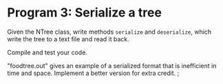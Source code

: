 # Program 3: Serialize a tree

Given the NTree class, write methods ```serialize``` and ```deserialize```, which write the tree to a text file and read it back.

Compile and test your code.

"foodtree.out" gives an example of a serialized format that is inefficient in time and space. Implement a better version for extra credit.
;